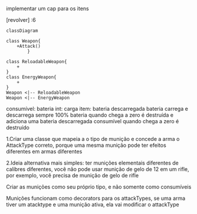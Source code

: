 implementar um cap para os itens

[ra]:194

[revolver] :6


[ra]:48 (empilhar munição, só acaba munição na arma)

```mermaid
classDiagram

class Weapon{
    +Attack()
        }
        
class ReloadableWeapon{
	+ 
}
class EnergyWeapon{
	+
}
Weapon <|-- ReloadableWeapon
Weapon <|-- EnergyWeapon

```

consumível: bateria int: carga
item: bateria descarregada
bateria carrega e descarrega sempre 100%
bateria quando chega a zero é destruída e adiciona uma bateria descarregada
consumível quando chega a zero é destruído


1.Criar uma classe que mapeia a o tipo de munição e concede a arma o AttackType correto, porque uma mesma munição pode ter efeitos diferentes em armas diferentes

2.Ideia alternativa mais simples: ter munições elementais diferentes de calibres diferentes, você não pode usar munição de gelo de 12 em um rifle, por exemplo, você precisa de munição de gelo de rifle


Criar as munições como seu próprio tipo, e não somente como consumíveis

Munições funcionam como decorators para os attackTypes, se uma arma tiver um atacktype e uma munição ativa, ela vai modificar o attackType

